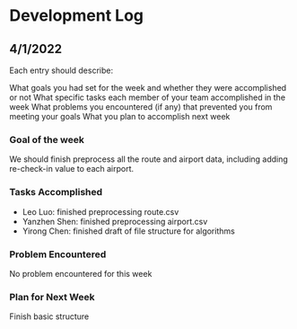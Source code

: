 # Development Log

## 4/1/2022

Each entry should describe:

What goals you had set for the week and whether they were accomplished or not
What specific tasks each member of your team accomplished in the week
What problems you encountered (if any) that prevented you from meeting your goals
What you plan to accomplish next week

### Goal of the week

We should finish preprocess all the route and airport data, including adding re-check-in value to each airport.

### Tasks Accomplished

- Leo Luo: finished preprocessing route.csv
- Yanzhen Shen: finished preprocessing airport.csv
- Yirong Chen: finished draft of file structure for algorithms

### Problem Encountered

No problem encountered for this week

### Plan for Next Week

Finish basic structure
